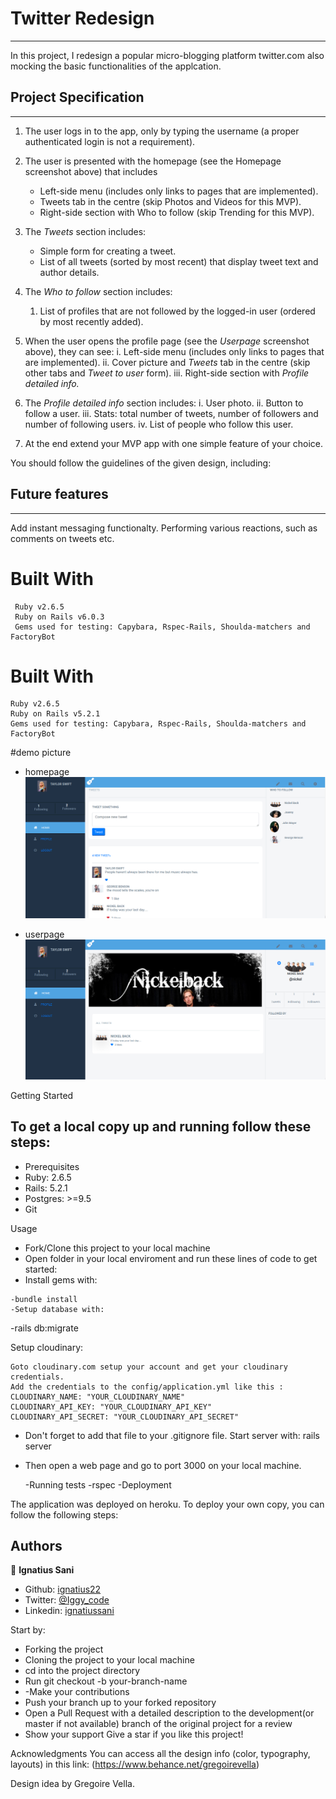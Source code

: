 # Twitter Redesign
---
In this project, I redesign a popular micro-blogging platform twitter.com also mocking the basic functionalities of the applcation.

## Project Specification
---
1. The user logs in to the app, only by typing the username (a proper authenticated login is not a requirement).

2. The user is presented with the homepage (see the Homepage screenshot above) that includes
	 - Left-side menu (includes only links to pages that are implemented).
	 - Tweets tab in the centre (skip Photos and Videos for this MVP).
	 - Right-side section with Who to follow (skip Trending for this MVP).

3. The *Tweets* section includes:
    - Simple form for creating a tweet.
    - List of all tweets (sorted by most recent) that display tweet text and author details.

4. The *Who to follow* section includes:
    1. List of profiles that are not followed by the logged-in user (ordered by most recently added).

5. When the user opens the profile page (see the *Userpage* screenshot above), they can see:
    i. Left-side menu (includes only links to pages that are implemented).
    ii. Cover picture and *Tweets* tab in the centre (skip other tabs and *Tweet to user* form).
    iii. Right-side section with *Profile detailed info.*
6. The *Profile detailed info* section includes:
         i. User photo.
         ii. Button to follow a user.
         iii. Stats: total number of tweets, number of followers and number of following users.
         iv. List of people who follow this user.
7. At the end extend your MVP app with one simple feature of your choice.

You should follow the guidelines of the given design, including:

## Future features
---
  Add instant messaging functionalty.
  Performing various reactions, such as comments on tweets etc.
#  Built With
     Ruby v2.6.5
     Ruby on Rails v6.0.3
     Gems used for testing: Capybara, Rspec-Rails, Shoulda-matchers and FactoryBot
#  Built With
	Ruby v2.6.5
	Ruby on Rails v5.2.1
	Gems used for testing: Capybara, Rspec-Rails, Shoulda-matchers and FactoryBot


#demo picture
  - homepage
     ![alt text](homepage.png)


  - userpage
  	 ![alt text](userpage.png)

Getting Started

To get a local copy up and running follow these steps:
---

- Prerequisites
-  Ruby: 2.6.5
-   Rails: 5.2.1
-   Postgres: >=9.5
-    Git

Usage
  - Fork/Clone this project to your local machine
  -  Open folder in your local enviroment and run these lines of code to get started:
  -    Install gems with:

    -bundle install
    -Setup database with:
   -rails db:migrate

Setup cloudinary:

	Goto cloudinary.com setup your account and get your cloudinary credentials.
	Add the credentials to the config/application.yml like this :
	CLOUDINARY_NAME: "YOUR_CLOUDINARY_NAME"
	CLOUDINARY_API_KEY: "YOUR_CLOUDINARY_API_KEY"
	CLOUDINARY_API_SECRET: "YOUR_CLOUDINARY_API_SECRET"
- Don't forget to add that file to your .gitignore file. Start server with:
    rails server
- Then open a web page and go to port 3000 on your local machine.

    -Running tests
    -rspec
    -Deployment

The application was deployed on heroku. To deploy your own copy, you can follow the following steps:



## Authors

👤 **Ignatius Sani**

- Github: [ignatius22](https://github.com/ignatius22)
- Twitter: [@Iggy_code](https://twitter.com/iggy_code)
- Linkedin: [ignatiussani](https://www.linkedin.com/in/ignatiussani)

Start by:

- Forking the project
- Cloning the project to your local machine
- cd into the project directory
- Run git checkout -b your-branch-name
- -Make your contributions
- Push your branch up to your forked repository
- Open a Pull Request with a detailed description to the development(or master if not available) branch of the original project for a review
- Show your support
Give a star if you like this project!

Acknowledgments
You can access all the design info (color, typography, layouts) in this link:
(https://www.behance.net/gregoirevella)

Design idea by Gregoire Vella.


